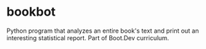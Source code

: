 # bookbot

Python program that analyzes an entire book's text and print out an interesting statistical report. Part of Boot.Dev curriculum.
